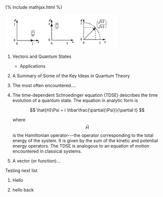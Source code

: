 {% include mathjax.html %}


![vector1](/vectors2018.png)



1. Vectors and Quantum States

    - Applications


2. A Summary of Some of the Key Ideas in Quantum Theory

3. The most often encountered....

4. The time-dependent Schroedinger equation (TDSE) describes the time evolution of a quantum state. The equation in analytic form is

    $$
       \hat{H}\Psi = i \hbar\frac{\partial{\Psi}}{\partial t}
    $$

    where $$\hat{H}$$ is the Hamiltonian operator---the operator corresponding to the total energy of the system.  It is given by the sum of the kinetic and potential energy operators.  The TDSE is analogous to an equation of motion encountered in classical systems.
    
5. A vector (or function)...

Testing next list

1. Hello

2. hello back
